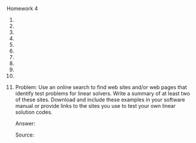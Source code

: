 Homework 4

1.

2.

3.

4.

5.

6.

7.

8.

9.

10.

11. Problem: Use an online search to find web sites and/or web pages that identify test problems for linear solvers. Write a summary of at least two of these sites. Download and include these examples in your software manual or provide links to the sites you use to test your own linear solution codes.

    Answer:
    
    Source: 
